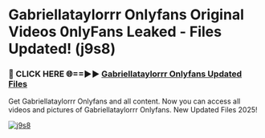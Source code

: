 # Gabriellataylorrr Onlyfans Original Videos 0nlyFans Leaked - Files Updated! (j9s8)

<h3>🔴 CLICK HERE 🌐==►► <a href="https://tinyurl.com/ehrbuxhb" rel="nofollow">Gabriellataylorrr Onlyfans Updated Files</a></h3>

Get Gabriellataylorrr Onlyfans and all content. Now you can access all videos and pictures of Gabriellataylorrr Onlyfans. New Updated Files 2025!

[![j9s8](https://i.imgur.com/lVYEuWS.gif)](https://tinyurl.com/ehrbuxhb)
